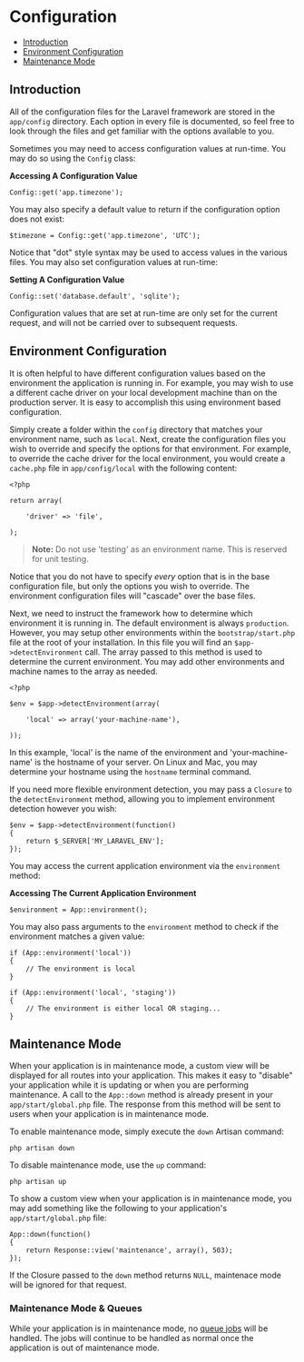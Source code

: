 # Configuration

- [Introduction](#introduction)
- [Environment Configuration](#environment-configuration)
- [Maintenance Mode](#maintenance-mode)

<a name="introduction"></a>
## Introduction

All of the configuration files for the Laravel framework are stored in the `app/config` directory. Each option in every file is documented, so feel free to look through the files and get familiar with the options available to you.

Sometimes you may need to access configuration values at run-time. You may do so using the `Config` class:

**Accessing A Configuration Value**

	Config::get('app.timezone');

You may also specify a default value to return if the configuration option does not exist:

	$timezone = Config::get('app.timezone', 'UTC');

Notice that "dot" style syntax may be used to access values in the various files. You may also set configuration values at run-time:

**Setting A Configuration Value**

	Config::set('database.default', 'sqlite');

Configuration values that are set at run-time are only set for the current request, and will not be carried over to subsequent requests.

<a name="environment-configuration"></a>
## Environment Configuration

It is often helpful to have different configuration values based on the environment the application is running in. For example, you may wish to use a different cache driver on your local development machine than on the production server. It is easy to accomplish this using environment based configuration.

Simply create a folder within the `config` directory that matches your environment name, such as `local`. Next, create the configuration files you wish to override and specify the options for that environment. For example, to override the cache driver for the local environment, you would create a `cache.php` file in `app/config/local` with the following content:

	<?php

	return array(

		'driver' => 'file',

	);

> **Note:** Do not use 'testing' as an environment name. This is reserved for unit testing.

Notice that you do not have to specify _every_ option that is in the base configuration file, but only the options you wish to override. The environment configuration files will "cascade" over the base files.

Next, we need to instruct the framework how to determine which environment it is running in. The default environment is always `production`. However, you may setup other environments within the `bootstrap/start.php` file at the root of your installation. In this file you will find an `$app->detectEnvironment` call. The array passed to this method is used to determine the current environment. You may add other environments and machine names to the array as needed.

    <?php

    $env = $app->detectEnvironment(array(

        'local' => array('your-machine-name'),

    ));

In this example, 'local' is the name of the environment and 'your-machine-name' is the hostname of your server. On Linux and Mac, you may determine your hostname using the `hostname` terminal command.

If you need more flexible environment detection, you may pass a `Closure` to the `detectEnvironment` method, allowing you to implement environment detection however you wish:

	$env = $app->detectEnvironment(function()
	{
		return $_SERVER['MY_LARAVEL_ENV'];
	});

You may access the current application environment via the `environment` method:

**Accessing The Current Application Environment**

	$environment = App::environment();

You may also pass arguments to the `environment` method to check if the environment matches a given value:

	if (App::environment('local'))
	{
		// The environment is local
	}

	if (App::environment('local', 'staging'))
	{
		// The environment is either local OR staging...
	}

<a name="maintenance-mode"></a>
## Maintenance Mode

When your application is in maintenance mode, a custom view will be displayed for all routes into your application. This makes it easy to "disable" your application while it is updating or when you are performing maintenance. A call to the `App::down` method is already present in your `app/start/global.php` file. The response from this method will be sent to users when your application is in maintenance mode.

To enable maintenance mode, simply execute the `down` Artisan command:

	php artisan down

To disable maintenance mode, use the `up` command:

	php artisan up

To show a custom view when your application is in maintenance mode, you may add something like the following to your application's `app/start/global.php` file:

	App::down(function()
	{
		return Response::view('maintenance', array(), 503);
	});

If the Closure passed to the `down` method returns `NULL`, maintenace mode will be ignored for that request.

### Maintenance Mode & Queues

While your application is in maintenance mode, no [queue jobs](/docs/queues) will be handled. The jobs will continue to be handled as normal once the application is out of maintenance mode.
